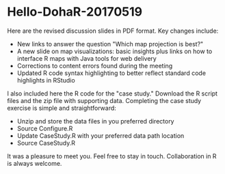 # Hello-DohaR-20170519

Here are the revised discussion slides in PDF format.  Key changes include:
  - New links to answer the question "Which map projection is best?"
  - A new slide on map visualizations: basic insights plus links on how to interface R maps with Java tools for web delivery
  - Corrections to content errors found during the meeting
  - Updated R code syntax highlighting to better reflect standard code highlights in RStudio

I also included here the R code for the "case study." Download the R script files and the zip file with supporting data.  Completing the case study exercise is simple and straightforward:
- Unzip and store the data files in you preferred directory
- Source Configure.R
- Update CaseStudy.R with your preferred data path location 
- Source CaseStudy.R

It was a pleasure to meet you.  Feel free to stay in touch.  Collaboration in R is always welcome.
